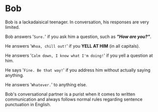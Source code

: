 ﻿# Bob

Bob is a lackadaisical teenager. In conversation, his responses are very limited.

Bob answers '`Sure.`' if you ask him a question, such as ***"How are you?"***.

He answers '`Whoa, chill out!`' if you **YELL AT HIM** (in all capitals).

He answers '`Calm down, I know what I'm doing!`' if you yell a question at him.

He says '`Fine. Be that way!`' if you address him without actually saying anything.

He answers '`Whatever.`' to anything else.

Bob's conversational partner is a purist when it comes to written communication and always follows normal rules regarding sentence punctuation in English.
